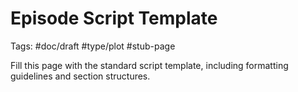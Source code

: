 # Episode Script Template

Tags: #doc/draft #type/plot #stub-page

Fill this page with the standard script template, including formatting guidelines and section structures.

